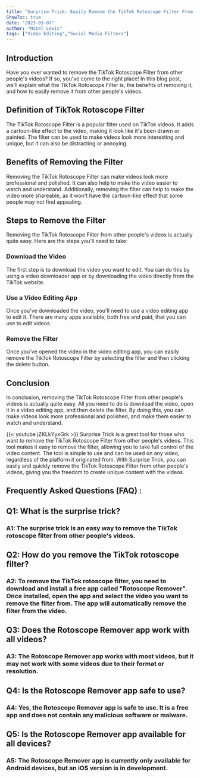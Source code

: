 ```yaml
---
title: "Surprise Trick: Easily Remove the TikTok Rotoscope Filter From Other People's Videos!"
ShowToc: true 
date: "2023-03-07"
author: "Mabel Lewis" 
tags: ["Video Editing","Social Media Filters"]
---
```

## Introduction 

Have you ever wanted to remove the TikTok Rotoscope Filter from other people's videos? If so, you've come to the right place! In this blog post, we'll explain what the TikTok Rotoscope Filter is, the benefits of removing it, and how to easily remove it from other people's videos. 

## Definition of TikTok Rotoscope Filter

The TikTok Rotoscope Filter is a popular filter used on TikTok videos. It adds a cartoon-like effect to the video, making it look like it's been drawn or painted. The filter can be used to make videos look more interesting and unique, but it can also be distracting or annoying. 

## Benefits of Removing the Filter

Removing the TikTok Rotoscope Filter can make videos look more professional and polished. It can also help to make the video easier to watch and understand. Additionally, removing the filter can help to make the video more shareable, as it won't have the cartoon-like effect that some people may not find appealing. 

## Steps to Remove the Filter

Removing the TikTok Rotoscope Filter from other people's videos is actually quite easy. Here are the steps you'll need to take: 

### Download the Video

The first step is to download the video you want to edit. You can do this by using a video downloader app or by downloading the video directly from the TikTok website. 

### Use a Video Editing App

Once you've downloaded the video, you'll need to use a video editing app to edit it. There are many apps available, both free and paid, that you can use to edit videos. 

### Remove the Filter

Once you've opened the video in the video editing app, you can easily remove the TikTok Rotoscope Filter by selecting the filter and then clicking the delete button. 

## Conclusion

In conclusion, removing the TikTok Rotoscope Filter from other people's videos is actually quite easy. All you need to do is download the video, open it in a video editing app, and then delete the filter. By doing this, you can make videos look more professional and polished, and make them easier to watch and understand.

{{< youtube jZKLkYyxGrk >}} 
Surprise Trick is a great tool for those who want to remove the TikTok Rotoscope Filter from other people's videos. This tool makes it easy to remove the filter, allowing you to take full control of the video content. The tool is simple to use and can be used on any video, regardless of the platform it originated from. With Surprise Trick, you can easily and quickly remove the TikTok Rotoscope Filter from other people's videos, giving you the freedom to create unique content with the videos.

## Frequently Asked Questions (FAQ) :
<h2>Q1: What is the surprise trick?</h2>

<h3>A1: The surprise trick is an easy way to remove the TikTok rotoscope filter from other people's videos. </h3>

<h2>Q2: How do you remove the TikTok rotoscope filter?</h2>

<h3>A2: To remove the TikTok rotoscope filter, you need to download and install a free app called "Rotoscope Remover". Once installed, open the app and select the video you want to remove the filter from. The app will automatically remove the filter from the video. </h3>

<h2>Q3: Does the Rotoscope Remover app work with all videos?</h2>

<h3>A3: The Rotoscope Remover app works with most videos, but it may not work with some videos due to their format or resolution. </h3>

<h2>Q4: Is the Rotoscope Remover app safe to use?</h2>

<h3>A4: Yes, the Rotoscope Remover app is safe to use. It is a free app and does not contain any malicious software or malware. </h3>

<h2>Q5: Is the Rotoscope Remover app available for all devices?</h2>

<h3>A5: The Rotoscope Remover app is currently only available for Android devices, but an iOS version is in development. </h3>


